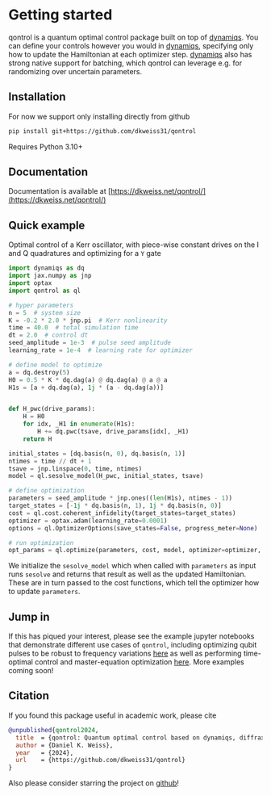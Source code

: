 # Getting started

qontrol is a quantum optimal control package built on top of [dynamiqs](https://github.com/dynamiqs/dynamiqs). You can define your controls however you would in [dynamiqs](https://github.com/dynamiqs/dynamiqs), specifying only how to update the Hamiltonian at each optimizer step. [dynamiqs](https://github.com/dynamiqs/dynamiqs) also has strong native support for batching, which qontrol can leverage e.g. for randomizing over uncertain parameters.

## Installation

For now we support only installing directly from github
```bash
pip install git+https://github.com/dkweiss31/qontrol
```

Requires Python 3.10+


## Documentation

Documentation is available at [https://dkweiss.net/qontrol/](https://dkweiss.net/qontrol/)

## Quick example

Optimal control of a Kerr oscillator, with piece-wise constant drives on the I and Q quadratures and optimizing for a `Y` gate

```python
import dynamiqs as dq
import jax.numpy as jnp
import optax
import qontrol as ql

# hyper parameters
n = 5  # system size
K = -0.2 * 2.0 * jnp.pi  # Kerr nonlinearity
time = 40.0  # total simulation time
dt = 2.0  # control dt
seed_amplitude = 1e-3  # pulse seed amplitude
learning_rate = 1e-4  # learning rate for optimizer

# define model to optimize
a = dq.destroy(5)
H0 = 0.5 * K * dq.dag(a) @ dq.dag(a) @ a @ a
H1s = [a + dq.dag(a), 1j * (a - dq.dag(a))]


def H_pwc(drive_params):
    H = H0
    for idx, _H1 in enumerate(H1s):
        H += dq.pwc(tsave, drive_params[idx], _H1)
    return H

initial_states = [dq.basis(n, 0), dq.basis(n, 1)]
ntimes = time // dt + 1
tsave = jnp.linspace(0, time, ntimes)
model = ql.sesolve_model(H_pwc, initial_states, tsave)

# define optimization
parameters = seed_amplitude * jnp.ones((len(H1s), ntimes - 1))
target_states = [-1j * dq.basis(n, 1), 1j * dq.basis(n, 0)]
cost = ql.cost.coherent_infidelity(target_states=target_states)
optimizer = optax.adam(learning_rate=0.0001)
options = ql.OptimizerOptions(save_states=False, progress_meter=None)

# run optimization
opt_params = ql.optimize(parameters, cost, model, optimizer=optimizer, options=options)
```
We initialize the `sesolve_model` which when called with `parameters` as input runs `sesolve`
and returns that result as well as the updated Hamiltonian. These are in turn passed to 
the cost functions, which tell the optimizer how to update `parameters`.

## Jump in

If this has piqued your interest, please see the example jupyter notebooks that demonstrate different use cases of `qontrol`, including optimizing qubit pulses to be robust to frequency variations [here](https://github.com/dkweiss31/qontrol/blob/main/docs/examples/qubit.ipynb) as well as performing time-optimal control and master-equation optimization [here](https://github.com/dkweiss31/qontrol/blob/main/docs/examples/Kerr_oscillator.ipynb). More examples coming soon!

## Citation

If you found this package useful in academic work, please cite

```bibtex
@unpublished{qontrol2024,
  title  = {qontrol: Quantum optimal control based on dynamiqs, diffrax and JAX},
  author = {Daniel K. Weiss},
  year   = {2024},
  url    = {https://github.com/dkweiss31/qontrol}
}
```

Also please consider starring the project on [github](https://github.com/dkweiss31/qontrol/)!
